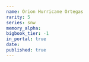 ```yaml
---
name: Orion Hurricane Ortegas
rarity: 5
series: snw
memory_alpha:
bigbook_tier: -1
in_portal: true
date:
published: true
---
```



